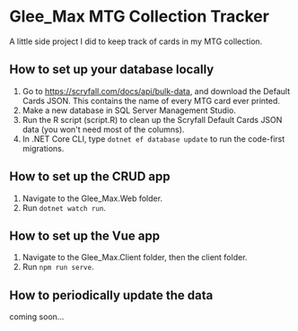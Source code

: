 # Glee_Max MTG Collection Tracker
A little side project I did to keep track of cards in my MTG collection.

## How to set up your database locally
1. Go to https://scryfall.com/docs/api/bulk-data, and download the Default Cards JSON. This contains the name of every MTG card ever printed.
2. Make a new database in SQL Server Management Studio.
3. Run the R script (script.R) to clean up the Scryfall Default Cards JSON data (you won't need most of the columns).
4. In .NET Core CLI, type `dotnet ef database update` to run the code-first migrations.

## How to set up the CRUD app
1. Navigate to the Glee_Max.Web folder.
2. Run `dotnet watch run`.

## How to set up the Vue app
1. Navigate to the Glee_Max.Client folder, then the client folder.
2. Run `npm run serve`.

## How to periodically update the data
coming soon...
